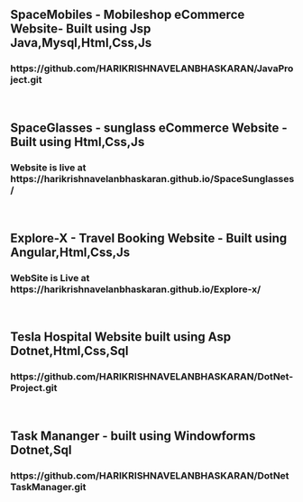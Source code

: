 <h2>SpaceMobiles - Mobileshop eCommerce Website- Built using Jsp Java,Mysql,Html,Css,Js</h2>
<h3>https://github.com/HARIKRISHNAVELANBHASKARAN/JavaProject.git</h3><br>
<h2>SpaceGlasses - sunglass eCommerce Website - Built using Html,Css,Js</h2>
<h3>Website is live at https://harikrishnavelanbhaskaran.github.io/SpaceSunglasses/</h3><br>
<h2>Explore-X - Travel Booking Website - Built using Angular,Html,Css,Js</h2>
<h3>WebSite is Live at https://harikrishnavelanbhaskaran.github.io/Explore-x/</h3><br>
<h2>Tesla Hospital Website built using Asp Dotnet,Html,Css,Sql</h2>
<h3>https://github.com/HARIKRISHNAVELANBHASKARAN/DotNet-Project.git</h3><br>
<h2>Task Mananger - built using Windowforms Dotnet,Sql</h2>
<h3>https://github.com/HARIKRISHNAVELANBHASKARAN/DotNetTaskManager.git</h3><br>


